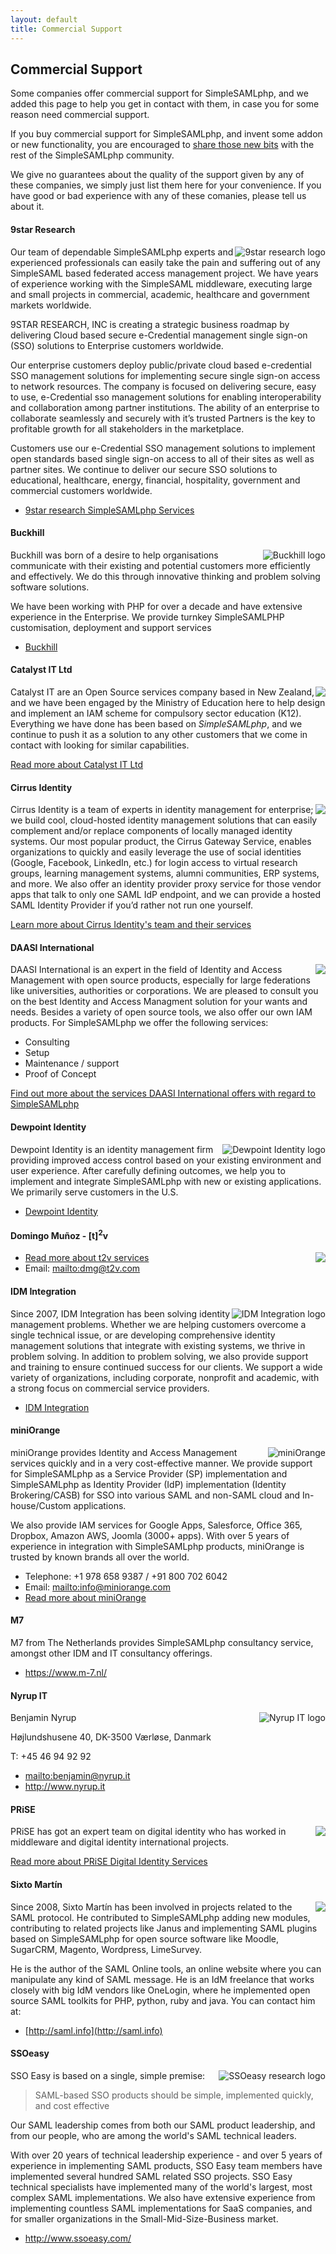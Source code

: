 ```yaml
---
layout: default
title: Commercial Support
---
```


## Commercial Support

Some companies offer commercial support for SimpleSAMLphp, and we added this page to help you get in contact with them, in case you for some reason need commercial support.

If you buy commercial support for SimpleSAMLphp, and invent some addon or new functionality, you are encouraged to [share those new bits](/contribute) with the rest of the SimpleSAMLphp community.

We give no guarantees about the quality of the support given by any of these companies, we simply just list them here for your convenience. If you have good or bad experience with any of these comanies, please tell us about it.


#### 9star Research

<img src="/res/9star.jpg" style="float: right" alt="9star research logo">

Our team of dependable SimpleSAMLphp experts and experienced professionals can easily take the pain and suffering out of any SimpleSAML based federated access management project. We have years of experience working with the SimpleSAML middleware, executing large and small projects in commercial, academic, healthcare and government markets worldwide.

9STAR RESEARCH, INC is creating a strategic business roadmap by delivering Cloud based secure e-Credential management single sign-on (SSO) solutions to Enterprise customers worldwide.

Our enterprise customers deploy public/private cloud based e-credential SSO management solutions for implementing secure single sign-on access to network resources. The company is focused on delivering secure, easy to use, e-Credential sso management solutions for enabling interoperability and collaboration among partner institutions. The ability of an enterprise to collaborate seamlessly and securely with it’s trusted Partners is the key to profitable growth for all stakeholders in the marketplace.

Customers use our e-Credential SSO management solutions to implement open standards based single sign-on access to all of their sites as well as partner sites. We continue to deliver our secure SSO solutions to educational, healthcare, energy, financial, hospitality, government and commercial customers worldwide.

* [9star research SimpleSAMLphp Services](http://www.9starresearch.com/services/simplesaml)


#### Buckhill

<img src="/res/buckhill.jpg" style="float: right" alt="Buckhill logo">


Buckhill was born of a desire to help organisations communicate with their existing and potential customers more efficiently and effectively. We do this through innovative thinking and problem solving software solutions.

We have been working with PHP for over a decade and have extensive experience in the Enterprise. We provide turnkey SimpleSAMLPHP customisation, deployment and support services


* [Buckhill](https://www.buckhill.co.uk/services/simplesamlphp-development)


#### Catalyst IT Ltd

<img src="/res/catalyst.jpg" logo="catalyst logo" style="float: right">

Catalyst IT are an Open Source services company based in New Zealand, and we have been engaged by the Ministry of Education here to help design and implement an IAM scheme for compulsory sector education (K12). Everything we have done has been based on *SimpleSAMLphp*, and we continue to push it as a solution to any other customers that we come in contact with looking for similar capabilities.

[Read more about Catalyst IT Ltd](http://www.catalyst.net.nz)


#### Cirrus Identity

<img src="/res/cirrus.jpg" logo="Cirrus Identity logo" style="float: right">

Cirrus Identity is a team of experts in identity management for enterprise; we build cool, cloud-hosted identity
management solutions that can easily complement and/or replace components of locally managed identity systems. Our most
popular product, the Cirrus Gateway Service, enables organizations to quickly and easily leverage the use of social
identities (Google, Facebook, LinkedIn, etc.) for login access to virtual research groups, learning management systems,
alumni communities, ERP systems, and more. We also offer an identity provider proxy service for those vendor apps that
talk to only one SAML IdP endpoint, and we can provide a hosted SAML Identity Provider if you’d rather not run one
yourself.

[Learn more about Cirrus Identity's team and their services](http://cirrusidentity.com/)


#### DAASI International

<img src="/res/daasi_logo_small.png" logo="DAASI International logo" style="float: right">

DAASI International is an expert in the field of Identity and Access Management with open source products, especially
for large federations like universities, authorities or corporations. We are pleased to consult you on the best
Identity and Access Managment solution for your wants and needs. Besides a variety of open source tools, we also offer
our own IAM products. For SimpleSAMLphp we offer the following services:

* Consulting
* Setup
* Maintenance / support
* Proof of Concept

[Find out more about the services DAASI International offers with regard to SimpleSAMLphp](https://daasi.de/en/simplesamlphp/)


#### Dewpoint Identity

<img src="/res/dewpoint.png" style="float: right" alt="Dewpoint Identity logo">

Dewpoint Identity is an identity management firm providing improved access control based on your existing environment
and user experience. After carefully defining outcomes, we help you to implement and integrate SimpleSAMLphp with new or
existing applications. We primarily serve customers in the U.S.

* [Dewpoint Identity](https://dewpoint.id/saml/)

#### Domingo Mu&ntilde;oz - [t]<sup>2</sup>v


<img src="/res/t2v.jpg" logo="t2v Logo" style="float: right">

* [Read more about t2v services](http://t2v.com/)
* Email: <mailto:dmg@t2v.com>


#### IDM Integration

<img src="/res/idmintegration.png" style="float: right" alt="IDM Integration logo">

Since 2007, IDM Integration has been solving identity management
problems.  Whether we are helping customers overcome a single technical
issue, or are developing comprehensive identity management solutions
that integrate with existing systems, we thrive in problem solving.  In
addition to problem solving, we also provide support and training to
ensure continued success for our clients.  We support a wide variety of
organizations, including corporate, nonprofit and academic, with a
strong focus on commercial service providers.

* [IDM Integration](http://idmintegration.com/)


#### miniOrange

<img src="/res/miniorange.png" alt="miniOrange" style="float:right">

miniOrange provides Identity and Access Management services quickly and in
a very cost-effective manner. We provide support for SimpleSAMLphp as a
Service Provider (SP) implementation and SimpleSAMLphp as Identity Provider
(IdP) implementation (Identity Brokering/CASB) for SSO into various SAML
and non-SAML cloud and In-house/Custom applications.

We also provide IAM services for Google Apps, Salesforce, Office 365,
Dropbox, Amazon AWS, Joomla (3000+ apps). With over 5 years of experience
in integration with SimpleSAMLphp products, miniOrange is trusted by
known brands all over the world.

  * Telephone: +1 978 658 9387 / +91 800 702 6042
  * Email: <mailto:info@miniorange.com>
  * [Read more about miniOrange](https://www.miniorange.com)

#### M7

M7 from The Netherlands provides SimpleSAMLphp consultancy service, amongst other IDM and IT consultancy offerings.

* <https://www.m-7.nl/>

####  Nyrup IT

<img src="/res/nyrup.jpg" alt="Nyrup IT logo" style="float: right">

Benjamin Nyrup

Højlundshusene 40, DK-3500 Værløse, Danmark

T: +45 46 94 92 92

  * <mailto:benjamin@nyrup.it>
  * <http://www.nyrup.it>


#### PRiSE

<img src="/res/prise.jpg" logo="PRiSE logo" style="float: right">

PRiSE has got an expert team on digital identity who has worked in middleware and digital identity international projects.

[Read more about PRiSE Digital Identity Services](http://www.prise.es/en/services/digid/)


#### Sixto Mart&iacute;n

<img src="/res/sixto_martin.png" logo="Sixto Mart&iacute;n" style="float: right">

Since 2008, Sixto Mart&iacute;n has been involved in projects related to the SAML protocol. He contributed to
SimpleSAMLphp adding new modules, contributing to related projects like Janus and implementing SAML plugins based on
SimpleSAMLphp for open source software like Moodle, SugarCRM, Magento, Wordpress, LimeSurvey.

He is the author of the SAML Online tools, an online website where you can manipulate any kind of SAML message. He is
an IdM freelance that works closely with big IdM vendors like OneLogin, where he implemented open source SAML toolkits
for PHP, python, ruby and java. You can contact him at:

* [http://saml.info](http://saml.info)

#### SSOeasy

<img src="/res/ssoeasy.jpg" style="float: right" alt="SSOeasy research logo">

SSO Easy is based on a single, simple premise:

> SAML-based SSO products should be simple, implemented quickly, and cost effective

Our SAML leadership comes from both our SAML product leadership, and from our people, who are among the world's SAML technical leaders.

With over 20 years of technical leadership experience - and over 5 years of experience in implementing SAML products, SSO Easy team members have implemented several hundred SAML related SSO projects.  SSO Easy technical specialists have implemented many of the world's largest, most complex SAML implementations.  We also have extensive experience from implementing countless SAML implementations for SaaS companies, and for smaller organizations in the Small-Mid-Size-Business market.

* <http://www.ssoeasy.com/>
